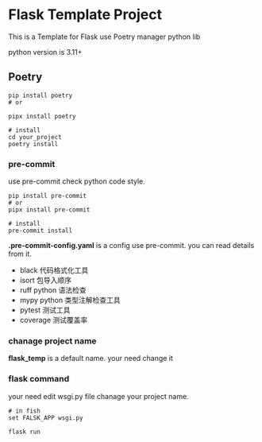 # Flask Template Project


This is a Template for Flask use Poetry manager python lib

python version is 3.11+

## Poetry

```shell
pip install poetry
# or

pipx install poetry

# install
cd your_project
poetry install

```

### pre-commit
use pre-commit check python code style.

```shell
pip install pre-commit
# or
pipx install pre-commit

# install
pre-commit install
```

**.pre-commit-config.yaml** is a config use pre-commit. you can read details from it.

- black 代码格式化工具
- isort 包导入顺序
- ruff python 语法检查
- mypy python 类型注解检查工具
- pytest 测试工具
- coverage 测试覆盖率

### chanage project name

**flask_temp** is a default name. your need change it

### flask command

your need edit wsgi.py file chanage your project name.

```shell
# in fish
set FALSK_APP wsgi.py
```

```shell
flask run
```
